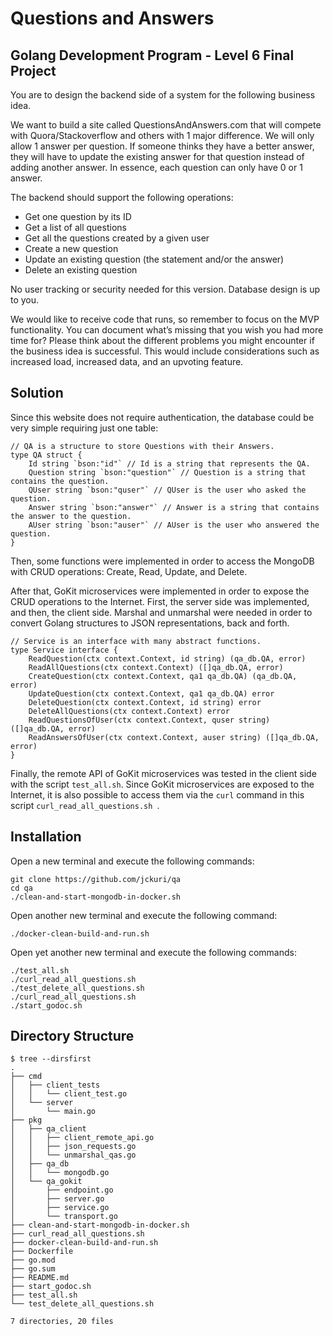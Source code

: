 # Questions and Answers

## Golang Development Program - Level 6 Final Project

You are to design the backend side of a system for the following business idea.

We want to build a site called QuestionsAndAnswers.com that will compete with Quora/Stackoverflow and others with 1 major difference. We will only allow 1 answer per question. If someone thinks they have a better answer, they will have to update the existing answer for that question instead of adding another answer. In essence, each question can only have 0 or 1 answer.

The backend should support the following operations:
- Get one question by its ID
- Get a list of all questions
- Get all the questions created by a given user
- Create a new question
- Update an existing question (the statement and/or the answer)
- Delete an existing question

No user tracking or security needed for this version. Database design is up to you.

We would like to receive code that runs, so remember to focus on the MVP functionality. You can document what’s missing that you wish you had more time for? Please think about the different problems you might encounter if the business idea is successful. This would include considerations such as increased load, increased data, and an upvoting feature.

## Solution

Since this website does not require authentication, the database could be very simple requiring just one table:

```
// QA is a structure to store Questions with their Answers.
type QA struct {
    Id string `bson:"id"` // Id is a string that represents the QA.
    Question string `bson:"question"` // Question is a string that contains the question.
    QUser string `bson:"quser"` // QUser is the user who asked the question.
    Answer string `bson:"answer"` // Answer is a string that contains the answer to the question.
    AUser string `bson:"auser"` // AUser is the user who answered the question.
}
```

Then, some functions were implemented in order to access the MongoDB with CRUD operations: Create, Read, Update, and Delete.

After that, GoKit microservices were implemented in order to expose the CRUD operations to the Internet. First, the server side was implemented, and then, the client side. Marshal and unmarshal were needed in order to convert Golang structures to JSON representations, back and forth.

```
// Service is an interface with many abstract functions.
type Service interface {
    ReadQuestion(ctx context.Context, id string) (qa_db.QA, error)
    ReadAllQuestions(ctx context.Context) ([]qa_db.QA, error)
    CreateQuestion(ctx context.Context, qa1 qa_db.QA) (qa_db.QA, error)
    UpdateQuestion(ctx context.Context, qa1 qa_db.QA) error
    DeleteQuestion(ctx context.Context, id string) error
    DeleteAllQuestions(ctx context.Context) error
    ReadQuestionsOfUser(ctx context.Context, quser string) ([]qa_db.QA, error)
    ReadAnswersOfUser(ctx context.Context, auser string) ([]qa_db.QA, error)
}
```

Finally, the remote API of GoKit microservices was tested in the client side with the script `test_all.sh`. Since GoKit microservices are exposed to the Internet, it is also possible to access them via the `curl` command in this script `curl_read_all_questions.sh `.

## Installation

Open a new terminal and execute the following commands:

```
git clone https://github.com/jckuri/qa
cd qa
./clean-and-start-mongodb-in-docker.sh
```

Open another new terminal and execute the following command: 

```
./docker-clean-build-and-run.sh
```

Open yet another new terminal and execute the following commands: 

```
./test_all.sh 
./curl_read_all_questions.sh 
./test_delete_all_questions.sh
./curl_read_all_questions.sh 
./start_godoc.sh
```

## Directory Structure

```
$ tree --dirsfirst
.
├── cmd
│   ├── client_tests
│   │   └── client_test.go
│   └── server
│       └── main.go
├── pkg
│   ├── qa_client
│   │   ├── client_remote_api.go
│   │   ├── json_requests.go
│   │   └── unmarshal_qas.go
│   ├── qa_db
│   │   └── mongodb.go
│   └── qa_gokit
│       ├── endpoint.go
│       ├── server.go
│       ├── service.go
│       └── transport.go
├── clean-and-start-mongodb-in-docker.sh
├── curl_read_all_questions.sh
├── docker-clean-build-and-run.sh
├── Dockerfile
├── go.mod
├── go.sum
├── README.md
├── start_godoc.sh
├── test_all.sh
└── test_delete_all_questions.sh

7 directories, 20 files
```
